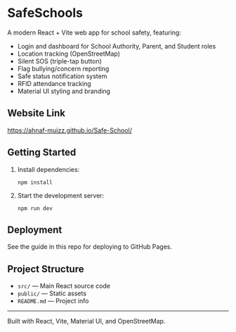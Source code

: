 # SafeSchools

A modern React + Vite web app for school safety, featuring:
- Login and dashboard for School Authority, Parent, and Student roles
- Location tracking (OpenStreetMap)
- Silent SOS (triple-tap button)
- Flag bullying/concern reporting
- Safe status notification system
- RFID attendance tracking
- Material UI styling and branding

## Website Link
https://ahnaf-muizz.github.io/Safe-School/

## Getting Started

1. Install dependencies:
   ```
   npm install
   ```
2. Start the development server:
   ```
   npm run dev
   ```

## Deployment

See the guide in this repo for deploying to GitHub Pages.

## Project Structure
- `src/` — Main React source code
- `public/` — Static assets
- `README.md` — Project info

---

Built with React, Vite, Material UI, and OpenStreetMap.
